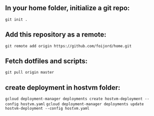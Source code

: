 ## In your home folder, initialize a git repo:
`git init .`

## Add this repository as a remote:
`git remote add origin https://github.com/foijord/home.git`

## Fetch dotfiles and scripts:
`git pull origin master`

## create deployment in hostvm folder:
`gcloud deployment-manager deployments create hostvm-deployment --config hostvm.yaml`
`gcloud deployment-manager deployments update hostvm-deployment --config hostvm.yaml`
